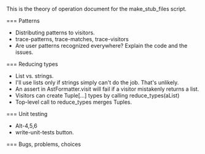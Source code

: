 
This is the theory of operation document for the make_stub_files script.

=== Patterns
- Distributing patterns to visitors.
- trace-patterns, trace-matches, trace-visitors
- Are user patterns recognized everywhere?
  Explain the code and the issues.

=== Reducing types
- List vs. strings.
- I'll use lists only if strings simply can't do the job.  That's unlikely.
- An assert in AstFormatter.visit will fail if a visitor mistakenly returns a list.
- Visitors can create Tuple[...] types by calling reduce_types(aList)
- Top-level call to reduce_types merges Tuples.

=== Unit testing
- Alt-4,5,6
- write-unit-tests button.

=== Bugs, problems, choices